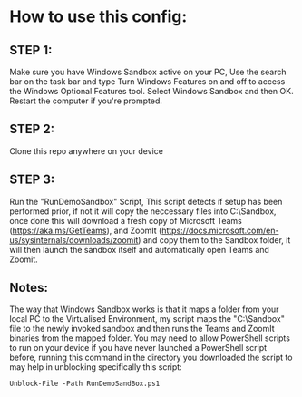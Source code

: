 # How to use this config: #
## STEP 1: ##
Make sure you have Windows Sandbox active on your PC, Use the search bar on the task bar and type Turn Windows Features on and off to access the Windows Optional Features tool. Select Windows Sandbox and then OK. Restart the computer if you're prompted.

## STEP 2: ## 
Clone this repo anywhere on your device

## STEP 3: ##
Run the "RunDemoSandbox" Script, This script detects if setup has been performed prior, if not it will copy the neccessary files into C:\Sandbox, once done this will download a fresh copy of Microsoft Teams (https://aka.ms/GetTeams), and ZoomIt (https://docs.microsoft.com/en-us/sysinternals/downloads/zoomit) and copy them to the Sandbox folder, it will then launch the sandbox itself and automatically open Teams and Zoomit.

## Notes: ##
The way that Windows Sandbox works is that it maps a folder from your local PC to the Virtualised Environment, my script maps the "C:\Sandbox" file to the newly invoked sandbox and then runs the Teams and ZoomIt binaries from the mapped folder. You may need to allow PowerShell scripts to run on your device if you have never launched a PowerShell script before, running this command in the directory you downloaded the script to may help in unblocking specifically this script:

```
Unblock-File -Path RunDemoSandBox.ps1
```

